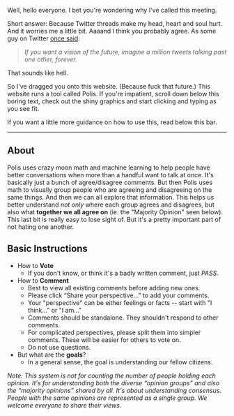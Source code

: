 Well, hello everyone.
I bet you're wondering why I've called this meeting.

Short answer: Because Twitter threads make my head, heart and soul hurt.
And it worries me a little bit.
Aaaand I think you probably agree.
As some guy on Twitter [once said](https://twitter.com/worrydream/status/768994815442694144):

> _If you want a vision of the future, imagine a million tweets talking past one other, forever._

That sounds like hell.

So I've dragged you onto this website.
(Because fuck that future.)
This website runs a tool called Polis.
If you're impatient, scroll down below this boring text, check out the shiny graphics and start clicking and typing as you see fit.

If you want a little more guidance on how to use this, read below this bar.

----------------------

## About

Polis uses crazy moon math and machine learning to help people have better conversations when more than a handful want to talk at once.
It's basically just a bunch of agree/disagree comments.
But then Polis uses math to visually group people who are agreeing and disagreeing on the same things.
And then we can all explore that information.
This helps us better understand _not only_ where each group agrees and disagrees, but also what **together we all agree on**
(ie. the "Majority Opinion" seen below).
This last bit is really easy to lose sight of.
But it's a pretty important part of not hating one another.

## Basic Instructions

* How to **Vote**
  * If you don't know, or think it's a badly written comment, just _PASS_.
* How to **Comment**
  * Best to view all existing comments before adding new ones.
  * Please click “Share your perspective…” to add your comments.
  * Your "perspective" can be either feelings or facts -- start with "I think..." or "I am..."
  * Comments should be standalone.
    They shouldn't respond to other comments.
  * For complicated perspectives, please split them into simpler comments.
    These will be easier for others to vote on.
  * Do not use questions.
* But what are the **goals**?
  * In a general sense, the goal is understanding our fellow citizens.

_Note:
This system is not for counting the number of people holding each opinion.
It's for understanding both the diverse “opinion groups” and also the “majority opinions” shared by all.
It's about understanding consensus.
People with the same opinions are represented as a single group.
We welcome everyone to share their views._
